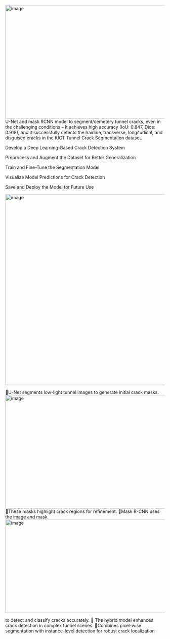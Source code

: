 <img width="546" height="358" alt="image" src="https://github.com/user-attachments/assets/a6925f04-7039-43cd-8729-d64dafe0a9fe" />U-Net and mask RCNN model to segment/cemetery tunnel cracks, even in the challenging conditions
– It achieves high accuracy (IoU: 0.847, Dice: 0.918), and it successfully detects the hairline, transverse, longitudinal,
and disguised cracks in the KICT Tunnel Crack Segmentation dataset.

Develop a Deep Learning-Based Crack Detection System

Preprocess and Augment the Dataset for Better Generalization

Train and Fine-Tune the Segmentation Model

Visualize Model Predictions for Crack Detection

Save and Deploy the Model for Future Use

<img width="776" height="601" alt="image" src="https://github.com/user-attachments/assets/70d85f88-95b0-48dc-bd72-ac4caa48de5a" />

🔹U-Net segments low-light tunnel
images to generate initial crack masks.
                                                     <img width="546" height="358" alt="image" src="https://github.com/user-attachments/assets/68d5ba4a-0c28-4916-baa9-770f382fe2ad" />
🔹These masks highlight crack regions for
refinement.
🔹Mask R-CNN uses the image and mask               <img width="798" height="294" alt="image" src="https://github.com/user-attachments/assets/f964c49d-d0f3-49f9-a924-9e2212837914" />

to detect and classify cracks accurately.
🔹 The hybrid model enhances crack
detection in complex tunnel scenes.
🔹Combines pixel-wise segmentation with
instance-level detection for robust crack
localization


